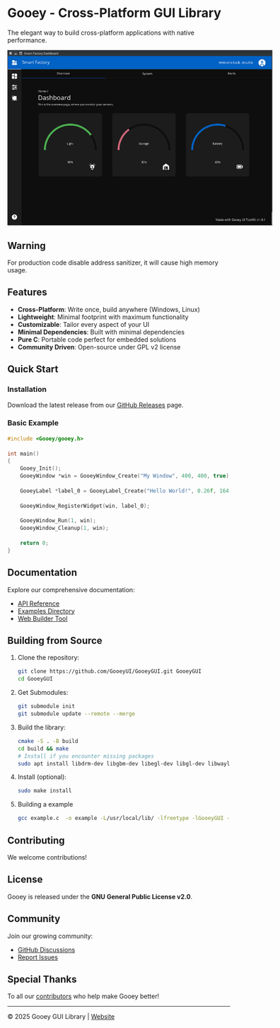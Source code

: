 
# Gooey - Cross-Platform GUI Library

The elegant way to build cross-platform applications with native performance.


<img src="website/example_screenshot.png" style="max-width:600px;"/>


## Warning

For production code disable address sanitizer, it will cause high memory usage.

## Features

- **Cross-Platform**: Write once, build anywhere (Windows, Linux)
- **Lightweight**: Minimal footprint with maximum functionality
- **Customizable**: Tailor every aspect of your UI
- **Minimal Dependencies**: Built with minimal dependencies
- **Pure C**: Portable code perfect for embedded solutions
- **Community Driven**: Open-source under GPL v2 license

## Quick Start

### Installation

Download the latest release from our [GitHub Releases](https://github.com/GooeyUI/GooeyGUI/releases) page.

### Basic Example

```c
#include <Gooey/gooey.h>

int main()
{
    Gooey_Init();
    GooeyWindow *win = GooeyWindow_Create("My Window", 400, 400, true);

    GooeyLabel *label_0 = GooeyLabel_Create("Hello World!", 0.26f, 164, 159);

    GooeyWindow_RegisterWidget(win, label_0);

    GooeyWindow_Run(1, win);
    GooeyWindow_Cleanup(1, win);

    return 0;
}
```

## Documentation

Explore our comprehensive documentation:

- [API Reference](https://gooeyui.github.io/GooeyGUI/website/docs/files.html)
- [Examples Directory](https://github.com/GooeyUI/GooeyGUI/tree/main/examples)
- [Web Builder Tool](https://gooeyui.github.io/GooeyBuilder/)

## Building from Source

1. Clone the repository:
   ```bash
   git clone https://github.com/GooeyUI/GooeyGUI.git GooeyGUI
   cd GooeyGUI
   ```

2. Get Submodules:
	```bash
	git submodule init
	git submodule update --remote --merge
   ```	

4. Build the library:
   ```bash
   cmake -S . -B build
   cd build && make
   # Install if you encounter missing packages
   sudo apt install libdrm-dev libgbm-dev libegl-dev libgl-dev libwayland-dev libxkbcommon-dev mesa-utils
   ```

5. Install (optional):
   ```bash
   sudo make install
   ```
6. Building a example 
   ```bash
   gcc example.c  -o example -L/usr/local/lib/ -lfreetype -lGooeyGUI -lGLPS  -lm -I/usr/local/include/   -fsanitize=address,undefined && ./example
   ```
## Contributing

We welcome contributions!

## License

Gooey is released under the **GNU General Public License v2.0**.

## Community

Join our growing community:

- [GitHub Discussions](https://github.com/GooeyUI/GooeyGUI/discussions)
- [Report Issues](https://github.com/GooeyUI/GooeyGUI/issues)

## Special Thanks

To all our [contributors](https://github.com/GooeyUI/GooeyGUI/graphs/contributors) who help make Gooey better!

---

© 2025 Gooey GUI Library | [Website](https://gooeyui.github.io/GooeyGUI/website/) 
